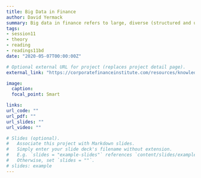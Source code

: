 ```yaml
---
title: Big Data in Finance
author: David Yermack
summary: Big data in finance refers to large, diverse (structured and unstructured) and complex sets of data that can be used to provide solutions to long-standing business challenges for financial services and banking companies around the world.</br><i>n.d., Corporate Finance Institute </i>
tags:
- session11
- theory
- reading
- readings11bd
date: "2020-05-07T00:00:00Z"

# Optional external URL for project (replaces project detail page).
external_link: "https://corporatefinanceinstitute.com/resources/knowledge/other/big-data-in-finance/"

image:
  caption: 
  focal_point: Smart

links:
url_code: ""
url_pdf: ""
url_slides: ""
url_video: ""

# Slides (optional).
#   Associate this project with Markdown slides.
#   Simply enter your slide deck's filename without extension.
#   E.g. `slides = "example-slides"` references `content/slides/example-slides.md`.
#   Otherwise, set `slides = ""`.
# slides: example
---
```


